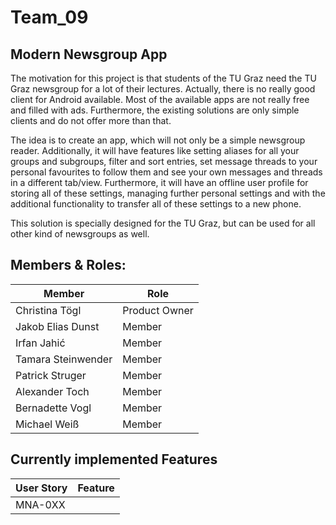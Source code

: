 # Team_09
## Modern Newsgroup App
The motivation for this project is that students of the TU Graz need the TU Graz newsgroup for a lot of their lectures. Actually, there is no really good client for Android available. Most of the available apps are not really free and filled with ads. Furthermore, the existing solutions are only simple clients and do not offer more than that.

The idea is to create an app, which will not only be a simple newsgroup reader. Additionally, it will have features like setting aliases for all your groups and subgroups, filter and sort entries, set message threads to your personal favourites to follow them and see your own messages and threads in a different tab/view.
Furthermore, it will have an offline user profile for storing all of these settings, managing further personal settings and with the additional functionality to transfer all of these settings to a new phone.

This solution is specially designed for the TU Graz, but can be used for all other kind of newsgroups as well.

## Members & Roles:
Member| Role
-------- | -------- 
Christina Tögl   | Product Owner
Jakob Elias Dunst | Member
Irfan Jahić | Member
Tamara Steinwender | Member
Patrick Struger | Member
Alexander Toch | Member
Bernadette Vogl | Member
Michael Weiß | Member

## Currently implemented Features
User Story | Feature
-------- | -------- 
MNA-0XX  | <FeatureName>
